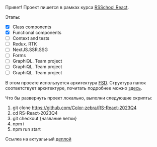 Привет! Проект пишется в рамках курса [RSSchool React](https://rs.school/react/).

Этапы:
- [x] Class components
- [x] Functional components
- [ ] Context and tests
- [ ] Redux. RTK
- [ ] NextJS.SSR.SSG
- [ ] Forms
- [ ] GraphiQL. Team project
- [ ] GraphiQL. Team project
- [ ] GraphiQL. Team project

В этом проекте используется архитектура [FSD](https://feature-sliced.design/ru/). Структура папок соответствует архитектуре, почитать подробнее можно [здесь](https://feature-sliced.design/ru/docs/reference/layers).

Что бы развернуть проект локально, выполни следующие скрипты:

1) git clone https://github.com/Color-zebra/RS-React-2023Q4
2) cd RS-React-2023Q4
3) git checkout {название ветки}
4) npm i
5) npm run start

Ссылка на актуальный [деплой](https://roaring-alpaca-c5a890.netlify.app/)